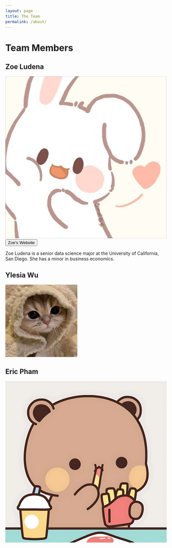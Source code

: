 ```yaml
---
layout: page
title: The Team
permalink: /about/
---
```


# Team Members

## Zoe Ludena

<div class="circle">
    <img src="assets/team_pics/zoe.jpg" alt="Zoe Image">
</div>

<a href="https://zoeludena.github.io/" target="_blank">
    <button>Zoe's Website</button>
</a>

Zoe Ludena is a senior data science major at the University of California, San Diego. She has a minor in business economics.

## Ylesia Wu

<div class="circle">
    <img src="assets/team_pics/ylesia.jpg" alt="Ylesia Image">
</div>

## Eric Pham

<div class="circle">
    <img src="assets/team_pics/eric.png" alt="Eric Image">
</div>
